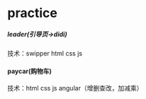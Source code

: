 # practice
##### leader(引导页->didi)
技术：swipper  html css js

#### paycar(购物车)
技术：html css  js  angular（增删查改，加减乘）
